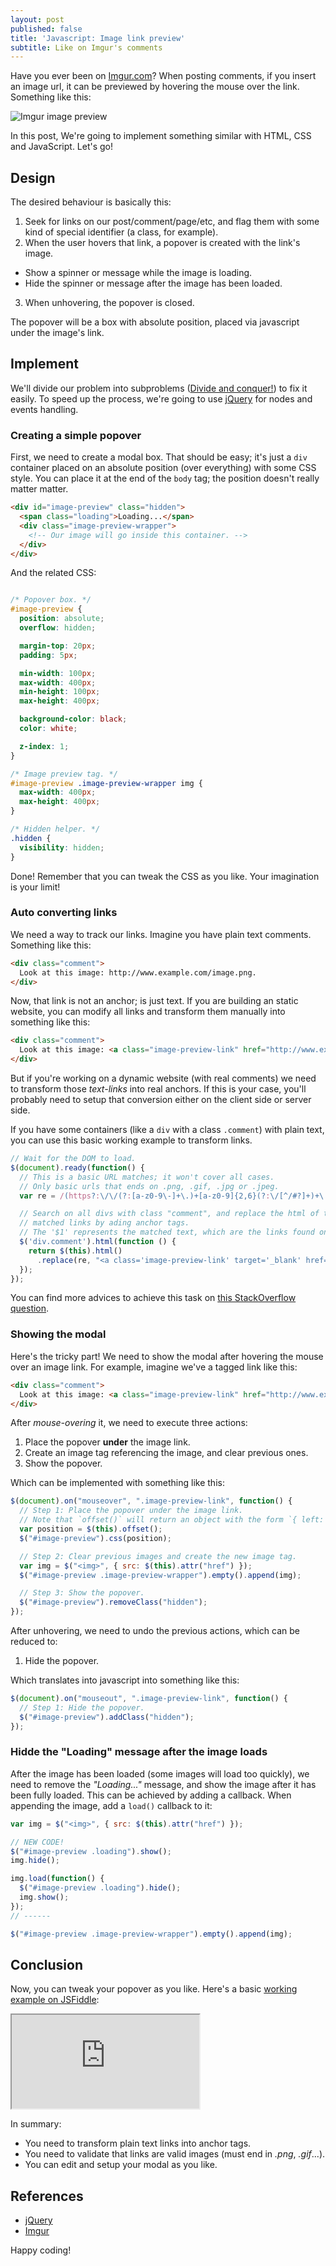 ```yaml
---
layout: post
published: false
title: 'Javascript: Image link preview'
subtitle: Like on Imgur's comments
---
```


Have you ever been on [Imgur.com](http://imgur.com)? When posting comments, if you insert an image url, it can be previewed by hovering the mouse over the link. Something like this:

![Imgur image preview]({{site.baseurl}}/img/gif-preview.gif)

In this post, We're going to implement something similar with HTML, CSS and JavaScript. Let's go!

## Design

The desired behaviour is basically this:

1. Seek for links on our post/comment/page/etc, and flag them with some kind of special identifier (a class, for example).
2. When the user hovers that link, a popover is created with the link's image.
  - Show a spinner or message while the image is loading.
  - Hide the spinner or message after the image has been loaded.
3. When unhovering, the popover is closed.

The popover will be a box with absolute position, placed via javascript under the image's link.

## Implement

We'll divide our problem into subproblems ([Divide and conquer!](https://en.wikipedia.org/wiki/Divide_and_conquer_algorithm)) to fix it easily. To speed up the process, we're going to use [jQuery](https://jquery.com/) for nodes and events handling.

### Creating a simple popover

First, we need to create a modal box. That should be easy; it's just a `div` container placed on an absolute position (over everything) with some CSS style. You can place it at the end of the `body` tag; the position doesn't really matter matter.

```html
<div id="image-preview" class="hidden">
  <span class="loading">Loading...</span>
  <div class="image-preview-wrapper">
    <!-- Our image will go inside this container. -->
  </div>
</div>
```

And the related CSS:

```css

/* Popover box. */
#image-preview {
  position: absolute;
  overflow: hidden;

  margin-top: 20px;
  padding: 5px;

  min-width: 100px;
  max-width: 400px;
  min-height: 100px;
  max-height: 400px;

  background-color: black;
  color: white;

  z-index: 1;
}

/* Image preview tag. */
#image-preview .image-preview-wrapper img {
  max-width: 400px;
  max-height: 400px;
}

/* Hidden helper. */
.hidden {
  visibility: hidden;
}
```

Done! Remember that you can tweak the CSS as you like. Your imagination is your limit!

### Auto converting links

We need a way to track our links. Imagine you have plain text comments. Something like this:

```html
<div class="comment">
  Look at this image: http://www.example.com/image.png.
</div>
```

Now, that link is not an anchor; is just text. If you are building an static website, you can modify all links and transform them manually into something like this:

```html
<div class="comment">
  Look at this image: <a class="image-preview-link" href="http://www.example.com/image.png">http://www.example.com/image.png</a>.
</div>
```

But if you're working on a dynamic website (with real comments) we need to transform those *text-links* into real anchors. If this is your case, you'll probably need to setup that conversion either on the client side or server side.

If you have some containers (like a `div` with a class `.comment`) with plain text, you can use this basic working example to transform links.

```js
// Wait for the DOM to load.
$(document).ready(function() {
  // This is a basic URL matches; it won't cover all cases.
  // Only basic urls that ends on .png, .gif, .jpg or .jpeg.
  var re = /(https?:\/\/(?:[a-z0-9\-]+\.)+[a-z0-9]{2,6}(?:\/[^/#?]+)+\.(?:jpg|jpeg|gif|png))/g;

  // Search on all divs with class "comment", and replace the html of the
  // matched links by ading anchor tags.
  // The '$1' represents the matched text, which are the links found on the text.
  $('div.comment').html(function () {
    return $(this).html()
      .replace(re, "<a class='image-preview-link' target='_blank' href='$1'>$1</a>"); 
  });
});
```

You can find more advices to achieve this task on [this StackOverflow question](http://stackoverflow.com/questions/37684/how-to-replace-plain-urls-with-links).

### Showing the modal

Here's the tricky part! We need to show the modal after hovering the mouse over an image link. For example, imagine we've a tagged link like this:

```html
<div class="comment">
  Look at this image: <a class="image-preview-link" href="http://www.example.com/image.png">http://www.example.com/image.png</a>.
</div>
```

After *mouse-overing* it, we need to execute three actions:

1. Place the popover **under** the image link.
2. Create an image tag referencing the image, and clear previous ones.
3. Show the popover.

Which can be implemented with something like this:

```js
$(document).on("mouseover", ".image-preview-link", function() {
  // Step 1: Place the popover under the image link.
  // Note that `offset()` will return an object with the form `{ left: x, top: y }`
  var position = $(this).offset();
  $("#image-preview").css(position);

  // Step 2: Clear previous images and create the new image tag.
  var img = $("<img>", { src: $(this).attr("href") });
  $("#image-preview .image-preview-wrapper").empty().append(img);

  // Step 3: Show the popover.
  $("#image-preview").removeClass("hidden");
});
```

After unhovering, we need to undo the previous actions, which can be reduced to:

1. Hide the popover.

Which translates into javascript into something like this:

```js
$(document).on("mouseout", ".image-preview-link", function() {
  // Step 1: Hide the popover.
  $("#image-preview").addClass("hidden");
});
```

### Hidde the "Loading" message after the image loads

After the image has been loaded (some images will load too quickly), we need to remove the *"Loading..."* message, and show the image after it has been fully loaded. This can be achieved by adding a callback. When appending the image, add a `load()` callback to it:

```js
var img = $("<img>", { src: $(this).attr("href") });

// NEW CODE!
$("#image-preview .loading").show();
img.hide();

img.load(function() {
  $("#image-preview .loading").hide();
  img.show();
});
// ------

$("#image-preview .image-preview-wrapper").empty().append(img);
```

## Conclusion

Now, you can tweak your popover as you like. Here's a basic [working example on JSFiddle](https://jsfiddle.net/wikiti/4gf00hjv/):

<iframe src="https://jsfiddle.net/wikiti/4gf00hjv/embedded/result"></iframe>

In summary:

- You need to transform plain text links into anchor tags.
- You need to validate that links are valid images (must end in *.png*, *.gif*...).
- You can edit and setup your modal as you like.

## References

- [jQuery](http://jquery.com)
- [Imgur](http://imgur.com)

Happy coding!
